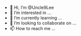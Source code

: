 - 👋 Hi, I’m @Uncle9Lee
- 👀 I’m interested in ...
- 🌱 I’m currently learning ...
- 💞️ I’m looking to collaborate on ...
- 📫 How to reach me ...

<!---
Uncle9Lee/Uncle9Lee is a ✨ special ✨ repository because its `README.md` (this file) appears on your GitHub profile.
You can click the Preview link to take a look at your changes.
--->
